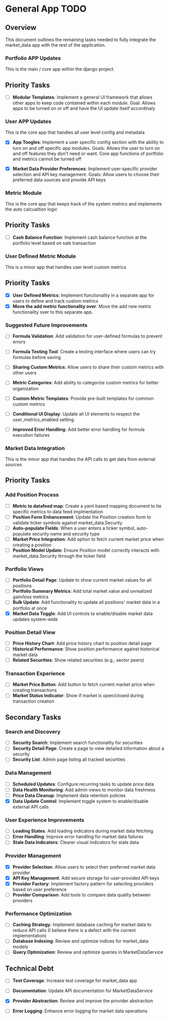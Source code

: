 # General App TODO

## Overview
This document outlines the remaining tasks needed to fully integrate the market_data app with the rest of the application.


### Portfolio APP Updates
This is the main / core app within the django project.

## Priority Tasks

- [ ] **Modular Templates**: Implement a general UI framework that allows other apps to keep code contained within each module.
    Goal: Allows apps to be turned on or off and have the UI update itself accordinaly


### User APP Updates
This is the core app that handles all user level config and metadata

- [x] **App Toogles**: Implement a user specific config section with the ability to turn on and off specific app modules.
    Goals: Allows the user to turn on and off features they don't need or want. Core app functions of portfolio and metrics cannot be turned off
- [X] **Market Data Provider Preferences**: Implement user-specific provider selection and API key management.
    Goals: Allow users to choose their preferred data sources and provide API keys


### Metric Module
This is the core app that keeps track of the system metrics and implements the auto calcualtion logic

## Priority Tasks

- [ ] **Cash Balance Function**: Implement cash balance function at the portfolio level based on sale transaction


### User Defined Metric Module
This is a minor app that handles user level custom metrics

## Priority Tasks

- [x] **User Defined Metrics**: Implement functionality in a separate app for users to define and track custom metrics
- [x] **Move the add metric functionality over**: Move the add new metric functionality over to this separate app.

### Suggested Future Improvements

- [ ] **Formula Validation**: Add validation for user-defined formulas to prevent errors
- [ ] **Formula Testing Tool**: Create a testing interface where users can try formulas before saving
- [ ] **Sharing Custom Metrics**: Allow users to share their custom metrics with other users
- [ ] **Metric Categories**: Add ability to categorize custom metrics for better organization
- [ ] **Custom Metric Templates**: Provide pre-built templates for common custom metrics
- [ ] **Conditional UI Display**: Update all UI elements to respect the user_metrics_enabled setting
- [ ] **Improved Error Handling**: Add better error handling for formula execution failures


### Market Data Integration
This is the minor app that handles the API calls to get data from external sources

## Priority Tasks

### Add Position Process
- [ ] **Metric to datafeed map**: Create a yaml based mapping document to tie specific metrics to data feed implmentation
- [ ] **Position Form Enhancement**: Update the Position creation form to validate ticker symbols against market_data.Security
- [ ] **Auto-populate Fields**: When a user enters a ticker symbol, auto-populate security name and security type
- [ ] **Market Price Integration**: Add option to fetch current market price when creating a position
- [ ] **Position Model Update**: Ensure Position model correctly interacts with market_data.Security through the ticker field

### Portfolio Views
- [ ] **Portfolio Detail Page**: Update to show current market values for all positions
- [ ] **Portfolio Summary Metrics**: Add total market value and unrealized gain/loss metrics
- [ ] **Bulk Update**: Add functionality to update all positions' market data in a portfolio at once
- [x] **Market Data Toggle**: Add UI controls to enable/disable market data updates system-wide

### Position Detail View
- [ ] **Price History Chart**: Add price history chart to position detail page
- [ ] **Historical Performance**: Show position performance against historical market data
- [ ] **Related Securities**: Show related securities (e.g., sector peers)

### Transaction Experience
- [ ] **Market Price Button**: Add button to fetch current market price when creating transactions
- [ ] **Market Status Indicator**: Show if market is open/closed during transaction creation

## Secondary Tasks

### Search and Discovery
- [ ] **Security Search**: Implement search functionality for securities
- [ ] **Security Detail Page**: Create a page to view detailed information about a security
- [ ] **Security List**: Admin page listing all tracked securities

### Data Management
- [ ] **Scheduled Updates**: Configure recurring tasks to update price data
- [ ] **Data Health Monitoring**: Add admin views to monitor data freshness
- [ ] **Price Data Cleanup**: Implement data retention policies
- [x] **Data Update Control**: Implement toggle system to enable/disable external API calls

### User Experience Improvements
- [ ] **Loading States**: Add loading indicators during market data fetching
- [ ] **Error Handling**: Improve error handling for market data failures
- [ ] **Stale Data Indicators**: Clearer visual indicators for stale data

### Provider Management
- [x] **Provider Selection**: Allow users to select their preferred market data provider
- [x] **API Key Management**: Add secure storage for user-provided API keys
- [x] **Provider Factory**: Implement factory pattern for selecting providers based on user preference
- [ ] **Provider Comparison**: Add tools to compare data quality between providers

### Performance Optimization
- [ ] **Caching Strategy**: Implement database caching for market data to reduce API calls (I believe there is a defect with the current implementation)
- [ ] **Database Indexing**: Review and optimize indices for market_data models
- [ ] **Query Optimization**: Review and optimize queries in MarketDataService

## Technical Debt
- [ ] **Test Coverage**: Increase test coverage for market_data app
- [ ] **Documentation**: Update API documentation for MarketDataService
- [x] **Provider Abstraction**: Review and improve the provider abstraction
- [ ] **Error Logging**: Enhance error logging for market data operations

